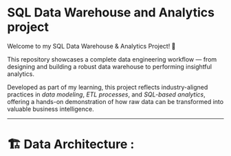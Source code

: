 # SQL Data Warehouse and Analytics project 

Welcome to my SQL Data Warehouse & Analytics Project! 🚀

This repository showcases a complete data engineering workflow — from designing and building a robust data warehouse to performing insightful analytics.

Developed as part of my learning, this project reflects industry-aligned practices in *data modeling*, *ETL processes*, and *SQL-based analytics*, offering a hands-on demonstration of how raw data can be transformed into valuable business intelligence.

---

# 🏗️ Data Architecture :



